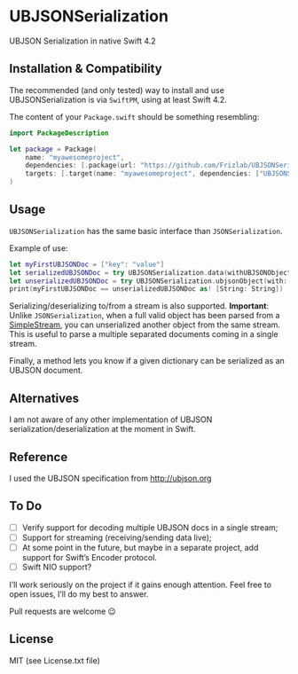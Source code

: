 # UBJSONSerialization

UBJSON Serialization in native Swift 4.2

## Installation & Compatibility
The recommended (and only tested) way to install and use UBJSONSerialization is
via `SwiftPM`, using at least Swift 4.2.

The content of your `Package.swift` should be something resembling:
```swift
import PackageDescription

let package = Package(
	name: "myawesomeproject",
	dependencies: [.package(url: "https://github.com/Frizlab/UBJSONSerialization.git", from: "1.0.1")],
	targets: [.target(name: "myawesomeproject", dependencies: ["UBJSONSerialization"])]
)
```

## Usage
`UBJSONSerialization` has the same basic interface than `JSONSerialization`.

Example of use:
```swift
let myFirstUBJSONDoc = ["key": "value"]
let serializedUBJSONDoc = try UBJSONSerialization.data(withUBJSONObject: myFirstUBJSONDoc, options: [])
let unserializedUBJSONDoc = try UBJSONSerialization.ubjsonObject(with: serializedUBJSONDoc, options: [])
print(myFirstUBJSONDoc == unserializedUBJSONDoc as! [String: String])
```

Serializing/deserializing to/from a stream is also supported.
**Important**: Unlike `JSONSerialization`, when a full valid object has been parsed
from a [SimpleStream](https://github.com/Frizlab/SimpleStream), you can unserialized
another object from the same stream. This is useful to parse a multiple separated
documents coming in a single stream.

Finally, a method lets you know if a given dictionary can be serialized as an
UBJSON document.

## Alternatives
I am not aware of any other implementation of UBJSON serialization/deserialization at
the moment in Swift.

## Reference
I used the UBJSON specification from http://ubjson.org

## To Do
- [ ] Verify support for decoding multiple UBJSON docs in a single stream;
- [ ] Support for streaming (receiving/sending data live);
- [ ] At some point in the future, but maybe in a separate project, add support for
Swift’s Encoder protocol.
- [ ] Swift NIO support?

I’ll work seriously on the project if it gains enough attention. Feel free to
open issues, I’ll do my best to answer.

Pull requests are welcome 😉

## License
MIT (see License.txt file)
